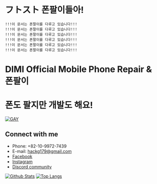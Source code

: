 # フトスト 폰팔이들아!
```console
!!!이 문서는 폰팔이를 다루고 있습니다!!!
!!!이 문서는 폰팔이를 다루고 있습니다!!!
!!!이 문서는 폰팔이를 다루고 있습니다!!!
!!!이 문서는 폰팔이를 다루고 있습니다!!!
!!!이 문서는 폰팔이를 다루고 있습니다!!!
!!!이 문서는 폰팔이를 다루고 있습니다!!!
```

# DIMI Official Mobile Phone Repair & 폰팔이

# 폰도 팔지만 개발도 해요!
[![GAY](https://img.youtube.com/vi/OF_5EKNX0Eg/0.jpg)](https://www.youtube.com/watch?v=OF_5EKNX0Eg)

## Connect with me
- Phone: +82-10-9972-7439
- E-mail: hackg179@gmail.com
- [Facebook](https://www.facebook.com/makerpotato179/)
- [Instagram](https://www.instagram.com/seoulFixKing/)
- [Discord community](https://discord.gg/ecsApMn)

[![Github Stats](https://github-readme-stats.vercel.app/api?username=potato179&count_private=true&show_icons=true&hide_border=true&bg_color=00000000&title_color=6bedd4&icon_color=6bedd4&text_color=389aa1)](https://github.com/potato179)
[![Top Langs](https://github-readme-stats.vercel.app/api/top-langs/?username=potato179&layout=compact&show_icons=true&hide_border=true&bg_color=00000000&title_color=6bedd4&icon_color=6bedd4&text_color=389aa1)](https://github.com/potato179)
